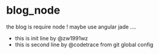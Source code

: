 # blog_node
the blog is require node ! maybe use angular jade .... 
+ this is init line by @zw1991wz
+ this is second line by @codetrace from git global config
